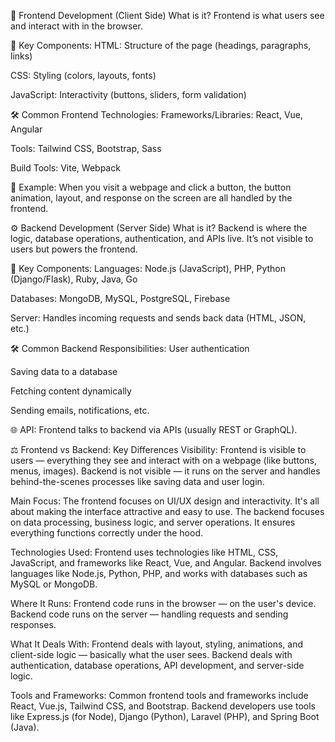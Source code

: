 🔧 Frontend Development (Client Side)
What is it?
Frontend is what users see and interact with in the browser.

🔑 Key Components:
HTML: Structure of the page (headings, paragraphs, links)

CSS: Styling (colors, layouts, fonts)

JavaScript: Interactivity (buttons, sliders, form validation)

🛠 Common Frontend Technologies:
Frameworks/Libraries: React, Vue, Angular

Tools: Tailwind CSS, Bootstrap, Sass

Build Tools: Vite, Webpack

👀 Example:
When you visit a webpage and click a button, the button animation, layout, and response on the screen are all handled by the frontend.



⚙️ Backend Development (Server Side)
What is it?
Backend is where the logic, database operations, authentication, and APIs live. It’s not visible to users but powers the frontend.

🔑 Key Components:
Languages: Node.js (JavaScript), PHP, Python (Django/Flask), Ruby, Java, Go

Databases: MongoDB, MySQL, PostgreSQL, Firebase

Server: Handles incoming requests and sends back data (HTML, JSON, etc.)

🛠 Common Backend Responsibilities:
User authentication

Saving data to a database

Fetching content dynamically

Sending emails, notifications, etc.

🌐 API:
Frontend talks to backend via APIs (usually REST or GraphQL).


⚖️ Frontend vs Backend: Key Differences
Visibility:
Frontend is visible to users — everything they see and interact with on a webpage (like buttons, menus, images).
Backend is not visible — it runs on the server and handles behind-the-scenes processes like saving data and user login.

Main Focus:
The frontend focuses on UI/UX design and interactivity. It's all about making the interface attractive and easy to use.
The backend focuses on data processing, business logic, and server operations. It ensures everything functions correctly under the hood.

Technologies Used:
Frontend uses technologies like HTML, CSS, JavaScript, and frameworks like React, Vue, and Angular.
Backend involves languages like Node.js, Python, PHP, and works with databases such as MySQL or MongoDB.

Where It Runs:
Frontend code runs in the browser — on the user's device.
Backend code runs on the server — handling requests and sending responses.

What It Deals With:
Frontend deals with layout, styling, animations, and client-side logic — basically what the user sees.
Backend deals with authentication, database operations, API development, and server-side logic.

Tools and Frameworks:
Common frontend tools and frameworks include React, Vue.js, Tailwind CSS, and Bootstrap.
Backend developers use tools like Express.js (for Node), Django (Python), Laravel (PHP), and Spring Boot (Java).